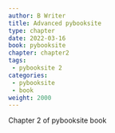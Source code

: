 ```yaml
---
author: B Writer
title: Advanced pybooksite
type: chapter
date: 2022-03-16
book: pybooksite
chapter: chapter2
tags:
 - pybooksite 2
categories:
 - pybooksite
 - book
weight: 2000
---
```


Chapter 2 of pybooksite book
